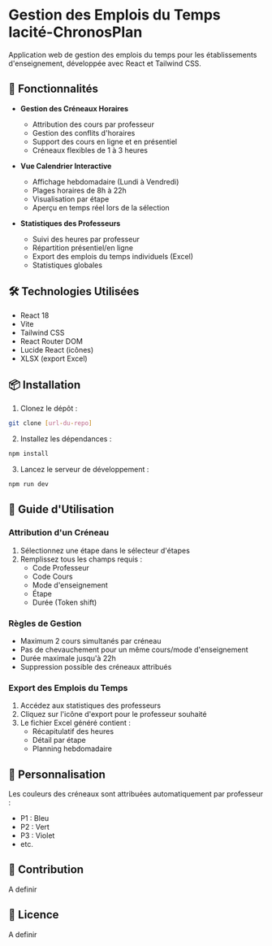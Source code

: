 # Gestion des Emplois du Temps lacité-ChronosPlan

Application web de gestion des emplois du temps pour les établissements d'enseignement, développée avec React et Tailwind CSS.

## 🚀 Fonctionnalités

- **Gestion des Créneaux Horaires**

  - Attribution des cours par professeur
  - Gestion des conflits d'horaires
  - Support des cours en ligne et en présentiel
  - Créneaux flexibles de 1 à 3 heures
- **Vue Calendrier Interactive**

  - Affichage hebdomadaire (Lundi à Vendredi)
  - Plages horaires de 8h à 22h
  - Visualisation par étape
  - Aperçu en temps réel lors de la sélection
- **Statistiques des Professeurs**

  - Suivi des heures par professeur
  - Répartition présentiel/en ligne
  - Export des emplois du temps individuels (Excel)
  - Statistiques globales

## 🛠️ Technologies Utilisées

- React 18
- Vite
- Tailwind CSS
- React Router DOM
- Lucide React (icônes)
- XLSX (export Excel)

## 📦 Installation

1. Clonez le dépôt :

```bash
git clone [url-du-repo]
```

2. Installez les dépendances :

```bash
npm install
```

3. Lancez le serveur de développement :

```bash
npm run dev
```

## 🎯 Guide d'Utilisation

### Attribution d'un Créneau

1. Sélectionnez une étape dans le sélecteur d'étapes
2. Remplissez tous les champs requis :
   - Code Professeur
   - Code Cours
   - Mode d'enseignement
   - Étape
   - Durée (Token shift)

### Règles de Gestion

- Maximum 2 cours simultanés par créneau
- Pas de chevauchement pour un même cours/mode d'enseignement
- Durée maximale jusqu'à 22h
- Suppression possible des créneaux attribués

### Export des Emplois du Temps

1. Accédez aux statistiques des professeurs
2. Cliquez sur l'icône d'export pour le professeur souhaité
3. Le fichier Excel généré contient :
   - Récapitulatif des heures
   - Détail par étape
   - Planning hebdomadaire

## 🎨 Personnalisation

Les couleurs des créneaux sont attribuées automatiquement par professeur :

- P1 : Bleu
- P2 : Vert
- P3 : Violet
- etc.

## 🤝 Contribution

A definir

## 📄 Licence

A definir
